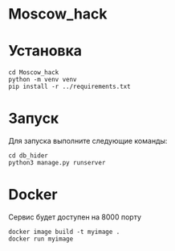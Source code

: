 # Moscow_hack

# Установка
```
cd Moscow_hack
python -m venv venv
pip install -r ../requirements.txt
```

# Запуск

Для запуска выполните следующие команды:
```
cd db_hider
python3 manage.py runserver
```

# Docker
Сервис будет доступен на 8000 порту
```
docker image build -t myimage .
docker run myimage
```

